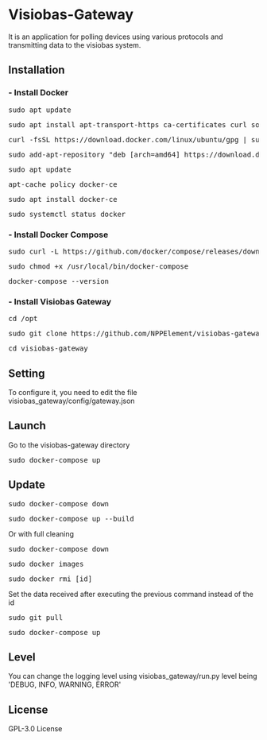 # Visiobas-Gateway

It is an application for polling devices using various protocols and transmitting data to the visiobas system.

## Installation
### - Install Docker
<pre>
sudo apt update
</pre>
<pre>
sudo apt install apt-transport-https ca-certificates curl software-properties-common
</pre>
<pre>
curl -fsSL https://download.docker.com/linux/ubuntu/gpg | sudo apt-key add -
</pre>
<pre>
sudo add-apt-repository "deb [arch=amd64] https://download.docker.com/linux/ubuntu focal stable"
</pre>
<pre>
sudo apt update
</pre>
<pre>
apt-cache policy docker-ce
</pre>
<pre>
sudo apt install docker-ce
</pre>
<pre>
sudo systemctl status docker
</pre>

### - Install Docker Compose
<pre>
sudo curl -L https://github.com/docker/compose/releases/download/1.21.2/docker-compose-`uname -s`-`uname -m` -o /usr/local/bin/docker-compose
</pre>
<pre>
sudo chmod +x /usr/local/bin/docker-compose
</pre>
<pre>
docker-compose --version
</pre>

### - Install Visiobas Gateway
<pre>
cd /opt
</pre>
<pre>
sudo git clone https://github.com/NPPElement/visiobas-gateway
</pre>
<pre>
cd visiobas-gateway
</pre>

## Setting
To configure it, you need to edit the file visiobas_gateway/config/gateway.json

## Launch
Go to the visiobas-gateway directory
<pre>
sudo docker-compose up
</pre>

## Update
<pre>
sudo docker-compose down
</pre>
<pre>
sudo docker-compose up --build
</pre>

Or with full cleaning
<pre>
sudo docker-compose down
</pre>
<pre>
sudo docker images
</pre>
<pre>
sudo docker rmi [id] 
</pre>
Set the data received after executing the previous command instead of the id
<pre>
sudo git pull
</pre>
<pre>
sudo docker-compose up
</pre>

## Level
You can change the logging level using visiobas_gateway/run.py
level being 'DEBUG, INFO, WARNING, ERROR'

## License
GPL-3.0 License
